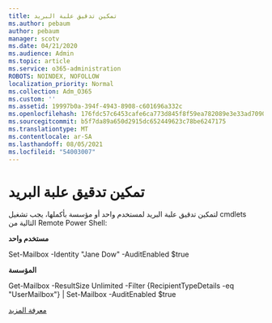 ```yaml
---
title: تمكين تدقيق علبة البريد
ms.author: pebaum
author: pebaum
manager: scotv
ms.date: 04/21/2020
ms.audience: Admin
ms.topic: article
ms.service: o365-administration
ROBOTS: NOINDEX, NOFOLLOW
localization_priority: Normal
ms.collection: Adm_O365
ms.custom: ''
ms.assetid: 19997b0a-394f-4943-8908-c601696a332c
ms.openlocfilehash: 176fdc57c6453cafe6ca773d845f8f59ea782089e3e33ad70909ed495aa1a8c4
ms.sourcegitcommit: b5f7da89a650d2915dc652449623c78be6247175
ms.translationtype: MT
ms.contentlocale: ar-SA
ms.lasthandoff: 08/05/2021
ms.locfileid: "54003007"
---
```

# <a name="enable-mailbox-auditing"></a>تمكين تدقيق علبة البريد

لتمكين تدقيق علبة البريد لمستخدم واحد أو مؤسسة بأكملها، يجب تشغيل cmdlets التالية من Remote Power Shell:
  
 **مستخدم واحد**
  
Set-Mailbox -Identity "Jane Dow" -AuditEnabled $true
  
 **المؤسسة**
  
Get-Mailbox -ResultSize Unlimited -Filter {RecipientTypeDetails -eq "UserMailbox"} | Set-Mailbox -AuditEnabled $true
  
[معرفة المزيد](https://docs.microsoft.com/microsoft-365/compliance/enable-mailbox-auditing)
  


